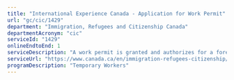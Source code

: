 ```yaml
---
title: "International Experience Canada - Application for Work Permit"
url: "gc/cic/1429"
department: "Immigration, Refugees and Citizenship Canada"
departmentAcronym: "cic"
serviceId: "1429"
onlineEndtoEnd: 1
serviceDescription: "A work permit is granted and authorizes for a foreign national, aged 18-35, to work in Canada for up to 24 months under the International Experience Canada Program. This program is based on Canada’s reciprocal youth mobility arrangements  with 35 partner countries and participating organizations."
serviceUrl: "https://www.canada.ca/en/immigration-refugees-citizenship/services/work-canada/iec.html"
programDescription: "Temporary Workers"
---
```

